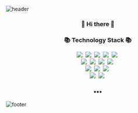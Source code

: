 ![header](https://capsule-render.vercel.app/api?type=waving&color=auto&height=200&fontSize=60)

<h3 align="center"> 👋 Hi there 👋 </h3>
<p align="center">

</p>
<h3 align="center">📚 Technology Stack 📚</h3>
<p align="center">
  <img src="https://img.shields.io/badge/C%23-00599C?style=flat-square&logo=C%23&logoColor=white"/></a>&nbsp
  <img src="https://img.shields.io/badge/Java-007396?style=flat-square&logo=Java&logoColor=white"/></a>&nbsp
  <img src="https://img.shields.io/badge/Javascript-ffb13b?style=flat-square&logo=javascript&logoColor=white"/></a>&nbsp 
  <img src="https://img.shields.io/badge/Python-3766AB?style=flat-square&logo=Python&logoColor=white"/></a>&nbsp 
  <img src="https://img.shields.io/badge/PHP-1572B6?style=flat-square&logo=PHP&logoColor=white"/></a>&nbsp 
  <br>
  <img src="https://img.shields.io/badge/.Net-11B48A?style=flat-square&logo=.Net&logoColor=white"/></a>&nbsp
  <img src="https://img.shields.io/badge/SpringBoot-6DB33F?style=flat-square&logo=Spring&logoColor=white"/></a>&nbsp 
  <img src="https://img.shields.io/badge/nodedotjs-092E20?style=flat-square&logo=nodedotjs&logoColor=white"/></a>&nbsp
  <img src="https://img.shields.io/badge/-Express.js-green"/>&nbsp
  <br>
  <img src="https://img.shields.io/badge/MSSQL-DB3552?style=flat-square&logo=microsoftsqlserver&logoColor=white"/></a>&nbsp 
  <img src="https://img.shields.io/badge/Mysql-E6B91E?style=flat-square&logo=mysql&logoColor=white"/></a>&nbsp 
  <img src="https://img.shields.io/badge/Mariadb-E6B91E?style=flat-square&logo=mariadb&logoColor=white"/></a>&nbsp 
  <br>
  <img src="https://img.shields.io/badge/Git-005571?style=flat-square&logo=git&logoColor=white"/></a>&nbsp 
  <img src="https://img.shields.io/badge/svn-333664?style=flat-square&logo=subversion&logoColor=white"/></a>&nbsp 
  <br>
</p>

<h3 align="center">•••</h3>


![footer](https://capsule-render.vercel.app/api?type=waving&color=auto&height=100&section=footer)
